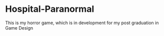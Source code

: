 # Hospital-Paranormal
This is my horror game, which is in development for my post graduation in Game Design
